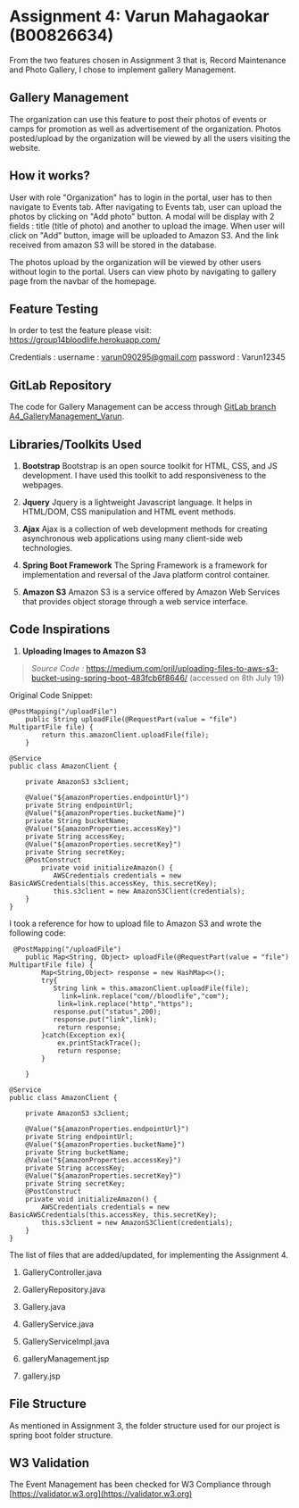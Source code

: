 # Assignment 4: Varun Mahagaokar (B00826634)

From the two features chosen in Assignment 3 that is, Record Maintenance and Photo Gallery, I chose to implement gallery Management.

## Gallery Management
The organization can use this feature to post their photos of events or camps for promotion as well as advertisement of the organization.
Photos posted/upload by the organization will be viewed by all the users visiting the website.

## How it works?
User with role "Organization" has to login in the portal, user has to then navigate to Events tab. 
After navigating to Events tab, user can upload the photos by clicking on "Add photo" button.
A modal will be display with 2 fields : title (title of photo) and another to upload the image.
When user will click on "Add" button, image will be uploaded to Amazon S3. And the link received from amazon S3 will be stored in the database.

The photos upload by the organization will be viewed by other users without login to the portal. Users can view photo by navigating to gallery page from the navbar of the homepage.

## Feature Testing
In order to test the feature please visit: https://group14bloodlife.herokuapp.com/

Credentials : 
username : varun090295@gmail.com
password : Varun12345

## GitLab Repository

The code for Gallery Management can be access through [GitLab branch A4_GalleryManagement_Varun](https://git.cs.dal.ca/mahagaokar/Group14_TechGoons/tree/A4_GalleryManagement_Varun).

## Libraries/Toolkits Used
 1. **Bootstrap**
    Bootstrap is an open source toolkit for HTML, CSS, and JS development. I have used this toolkit to add responsiveness to the webpages.

 2. **Jquery**
    Jquery is a lightweight Javascript language. It helps in HTML/DOM, CSS manipulation and HTML event methods. 

 3. **Ajax**
    Ajax is a collection of web development methods for creating asynchronous web applications using many client-side web technologies.

 4. **Spring Boot Framework**
    The Spring Framework is a framework for implementation and reversal of the Java platform control container.
 5. **Amazon S3**
    Amazon S3 is a service offered by Amazon Web Services that provides object storage through a web service interface.

## Code Inspirations

 1. **Uploading Images to Amazon S3** 
 
 >   *Source Code :* https://medium.com/oril/uploading-files-to-aws-s3-bucket-using-spring-boot-483fcb6f8646/ (accessed on 8th July 19)

  Original Code Snippet:
  
```
@PostMapping("/uploadFile")
    public String uploadFile(@RequestPart(value = "file") MultipartFile file) {
        return this.amazonClient.uploadFile(file);
    }
```
```
@Service
public class AmazonClient {

    private AmazonS3 s3client;

    @Value("${amazonProperties.endpointUrl}")
    private String endpointUrl;
    @Value("${amazonProperties.bucketName}")
    private String bucketName;
    @Value("${amazonProperties.accessKey}")
    private String accessKey;
    @Value("${amazonProperties.secretKey}")
    private String secretKey;
    @PostConstruct
        private void initializeAmazon() {
           AWSCredentials credentials = new BasicAWSCredentials(this.accessKey, this.secretKey);
           this.s3client = new AmazonS3Client(credentials);
    }
}
```
 I took a reference for how to upload file to Amazon S3 and wrote the following code:
```
 @PostMapping("/uploadFile")
    public Map<String, Object> uploadFile(@RequestPart(value = "file") MultipartFile file) {
        Map<String,Object> response = new HashMap<>();
        try{
           String link = this.amazonClient.uploadFile(file);
             link=link.replace("com//bloodlife","com");
            link=link.replace("http","https");
           response.put("status",200);
           response.put("link",link);
            return response;
        }catch(Exception ex){
            ex.printStackTrace();
            return response;
        }

    }
```
```
@Service
public class AmazonClient {

    private AmazonS3 s3client;

    @Value("${amazonProperties.endpointUrl}")
    private String endpointUrl;
    @Value("${amazonProperties.bucketName}")
    private String bucketName;
    @Value("${amazonProperties.accessKey}")
    private String accessKey;
    @Value("${amazonProperties.secretKey}")
    private String secretKey;
    @PostConstruct
    private void initializeAmazon() {
        AWSCredentials credentials = new BasicAWSCredentials(this.accessKey, this.secretKey);
        this.s3client = new AmazonS3Client(credentials);
    }
}
```


The list of files that are added/updated, for implementing the Assignment 4.

1. GalleryController.java

2. GalleryRepository.java

3. Gallery.java

4. GalleryService.java

5. GalleryServiceImpl.java

6. galleryManagement.jsp

7. gallery.jsp

## File Structure
As mentioned in Assignment 3, the folder structure used for our project is spring boot folder structure.
    
## W3 Validation
The Event Management has been checked for W3 Compliance through [https://validator.w3.org](https://validator.w3.org)